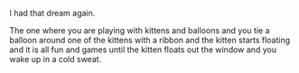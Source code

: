 I had that dream again.

The one where you are playing with kittens and balloons and you tie a balloon around one of the kittens with a ribbon and the kitten starts floating and it is all fun and games until the kitten floats out the window and you wake up in a cold sweat.